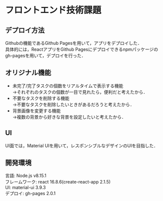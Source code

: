 # フロントエンド技術課題

## デプロイ方法
Githubの機能であるGithub Pagesを用いて，アプリをデプロイした．<br>
具体的には，ReactアプリをGithub Pagesにデプロイできるnpmパッケージのgh-pagesを用いて，デプロイを行った．

## オリジナル機能
* 未完了/完了タスクの個数をリアルタイムで表示する機能<br>
→それぞれのタスクの個数が一目で見れたら，便利だと考えたから．
* 不要なタスクを削除する機能<br>
→不要なタスクを削除したいときがあるだろうと考えたから．
* 背景画像を変更する機能<br>
→複数の背景から好きな背景を設定したいと考えたから．

## UI
UI面では，Material UIを用いて，レスポンシブルなデザインのUIを目指した．

## 開発環境
言語: Node.js v8.15.1<br>
フレームワーク: react 16.8.6(create-react-app 2.1.5)<br>
UI: material-ui 3.9.3<br>
デプロイ: gh-pages 2.0.1
